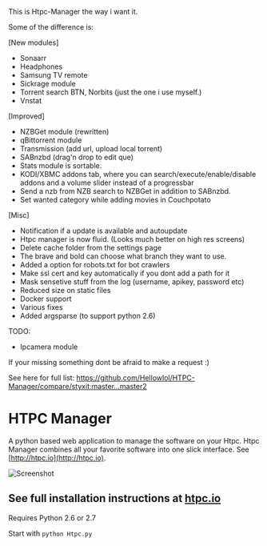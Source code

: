This is Htpc-Manager the way i want it.

Some of the difference is:

[New modules]
- Sonaarr
- Headphones
- Samsung TV remote
- Sickrage module
- Torrent search BTN, Norbits (just the one i use myself.)
- Vnstat

[Improved]
- NZBGet module (rewritten)
- qBittorrent module
- Transmission (add url, upload local torrent)
- SABnzbd (drag'n drop to edit que)
- Stats module is sortable.
- KODI/XBMC addons tab, where you can search/execute/enable/disable addons and a volume slider instead of a progressbar
- Send a nzb from NZB search to NZBGet in addition to SABnzbd.
- Set wanted category while adding movies in Couchpotato

[Misc]
- Notification if a update is available and autoupdate
- Htpc manager is now fluid. (Looks much better on high res screens)
- Delete cache folder from the settings page
- The brave and bold can choose what branch they want to use.
- Added a option for robots.txt for bot crawlers
- Make ssl cert and key automatically if you dont add a path for it
- Mask sensetive stuff from the log (username, apikey, password etc)
- Reduced size on static files
- Docker support
- Various fixes
- Added argsparse (to support python 2.6)

TODO:
- Ipcamera module

If your missing something dont be afraid to make a request :)

See here for full list:
https://github.com/Hellowlol/HTPC-Manager/compare/styxit:master...master2

HTPC Manager
=====

A python based web application to manage the software on your Htpc. Htpc Manager combines all your favorite software into one slick interface. See [http://htpc.io](http://htpc.io).

![Screenshot](http://htpc.io/img/screenshots/dashboard.png)


## See full installation instructions at [htpc.io](http://htpc.io/)

Requires Python 2.6 or 2.7

Start with ```python Htpc.py```
